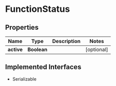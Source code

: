 

# FunctionStatus


## Properties

Name | Type | Description | Notes
------------ | ------------- | ------------- | -------------
**active** | **Boolean** |  |  [optional]


## Implemented Interfaces

* Serializable


